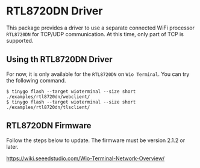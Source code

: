 # RTL8720DN Driver

This package provides a driver to use a separate connected WiFi processor `RTL8720DN` for TCP/UDP communication.
At this time, only part of TCP is supported.

## Using th RTL8720DN Driver

For now, it is only available for the `RTL8720DN` on `Wio Terminal`.
You can try the following command.

```
$ tinygo flash --target wioterminal --size short ./examples/rtl8720dn/webclient/
$ tinygo flash --target wioterminal --size short ./examples/rtl8720dn/tlsclient/
```

## RTL8720DN Firmware

Follow the steps below to update.
The firmware must be version 2.1.2 or later.

https://wiki.seeedstudio.com/Wio-Terminal-Network-Overview/